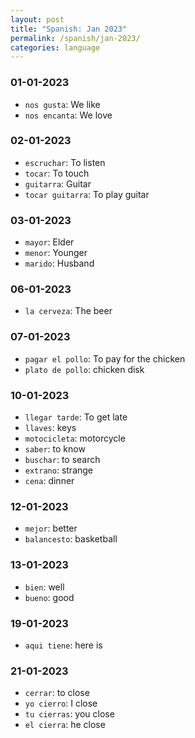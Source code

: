 ```yaml
---
layout: post
title: "Spanish: Jan 2023"
permalink: /spanish/jan-2023/
categories: language
---
```


### 01-01-2023
- `nos gusta`: We like
- `nos encanta`: We love

### 02-01-2023
- `escruchar`: To listen
- `tocar`: To touch
- `guitarra`: Guitar
- `tocar guitarra`: To play guitar

### 03-01-2023
- `mayor`: Elder
- `menor`: Younger
- `marido`: Husband

### 06-01-2023
- `la cerveza`: The beer

### 07-01-2023
- `pagar el pollo`: To pay for the chicken
- `plato de pollo`: chicken disk

### 10-01-2023
- `llegar tarde`: To get late
- `llaves`: keys
- `motocicleta`: motorcycle
- `saber`: to know
- `buschar`: to search
- `extrano`: strange
- `cena`: dinner

### 12-01-2023
- `mejor`: better
- `balancesto`: basketball

### 13-01-2023
- `bien`: well
- `bueno`: good

### 19-01-2023
- `aqui tiene`: here is

### 21-01-2023
- `cerrar`: to close
- `yo cierro`: I close
- `tu cierras`: you close
- `el cierra`: he close